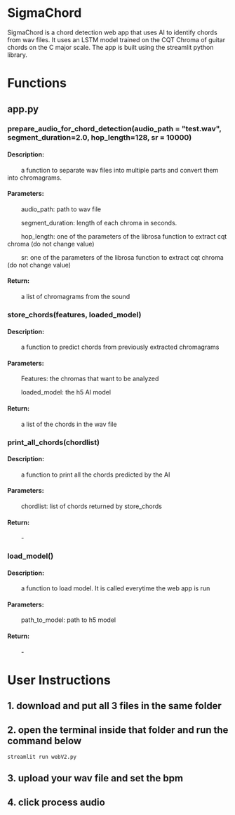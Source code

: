 # SigmaChord

SigmaChord is a chord detection web app that uses AI to identify chords from wav files. It uses an LSTM model trained on the CQT Chroma of guitar chords on the C major scale. The app is built using the streamlit python library. 

# Functions

## app.py

### prepare_audio_for_chord_detection(audio_path = "test.wav", segment_duration=2.0, hop_length=128, sr = 10000)

#### Description:  
&nbsp;&nbsp;&nbsp;&nbsp;&nbsp;&nbsp;&nbsp;&nbsp;a function to separate wav files into multiple parts and convert them into chromagrams.

#### Parameters:  
&nbsp;&nbsp;&nbsp;&nbsp;&nbsp;&nbsp;&nbsp;&nbsp;audio_path: path to wav file  

&nbsp;&nbsp;&nbsp;&nbsp;&nbsp;&nbsp;&nbsp;&nbsp;segment_duration: length of each chroma in seconds.  

&nbsp;&nbsp;&nbsp;&nbsp;&nbsp;&nbsp;&nbsp;&nbsp;hop_length: one of the parameters of the librosa function to extract cqt chroma (do not change value)  

&nbsp;&nbsp;&nbsp;&nbsp;&nbsp;&nbsp;&nbsp;&nbsp;sr: one of the parameters of the librosa function to extract cqt chroma (do not change value)

#### Return:  
&nbsp;&nbsp;&nbsp;&nbsp;&nbsp;&nbsp;&nbsp;&nbsp;a list of chromagrams from the sound
  
### store_chords(features, loaded_model)

#### Description:  
&nbsp;&nbsp;&nbsp;&nbsp;&nbsp;&nbsp;&nbsp;&nbsp;a function to predict chords from previously extracted chromagrams

#### Parameters:  
&nbsp;&nbsp;&nbsp;&nbsp;&nbsp;&nbsp;&nbsp;&nbsp;Features: the chromas that want to be analyzed  

&nbsp;&nbsp;&nbsp;&nbsp;&nbsp;&nbsp;&nbsp;&nbsp;loaded_model: the h5 AI model

#### Return:  
&nbsp;&nbsp;&nbsp;&nbsp;&nbsp;&nbsp;&nbsp;&nbsp;a list of the chords in the wav file

### print_all_chords(chordlist)  

#### Description:  
&nbsp;&nbsp;&nbsp;&nbsp;&nbsp;&nbsp;&nbsp;&nbsp;a function to print all the chords predicted by the AI

#### Parameters:  
&nbsp;&nbsp;&nbsp;&nbsp;&nbsp;&nbsp;&nbsp;&nbsp;chordlist: list of chords returned by store_chords 

#### Return:  
&nbsp;&nbsp;&nbsp;&nbsp;&nbsp;&nbsp;&nbsp;&nbsp;-

### load_model()

#### Description:  
&nbsp;&nbsp;&nbsp;&nbsp;&nbsp;&nbsp;&nbsp;&nbsp;a function to load model. It is called everytime the web app is run

#### Parameters:  
&nbsp;&nbsp;&nbsp;&nbsp;&nbsp;&nbsp;&nbsp;&nbsp;path_to_model: path to h5 model

#### Return:  
&nbsp;&nbsp;&nbsp;&nbsp;&nbsp;&nbsp;&nbsp;&nbsp;-

# User Instructions

## 1. download and put all 3 files in the same folder

## 2. open the terminal inside that folder and run the command below 

```
streamlit run webV2.py
```

## 3. upload your wav file and set the bpm

## 4. click process audio
